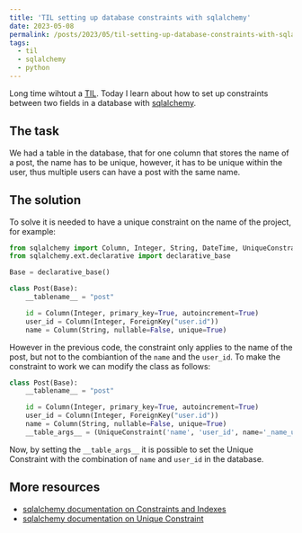 ```yaml
---
title: 'TIL setting up database constraints with sqlalchemy'
date: 2023-05-08
permalink: /posts/2023/05/til-setting-up-database-constraints-with-sqlalchemy/
tags:
  - til
  - sqlalchemy
  - python
---
```


Long time wihtout a [TIL](https://luisnatera.com/tag#til). Today I learn about how to set up constraints between two fields in a database with [sqlalchemy](https://www.sqlalchemy.org/).

## The task

We had a table in the database, that for one column that stores the name of a post, the name has to be unique, however, it has to be unique within the user, thus multiple users can have a post with the same name.

## The solution

To solve it is needed to have a unique constraint on the name of the project, for example:

```python
from sqlalchemy import Column, Integer, String, DateTime, UniqueConstraint
from sqlalchemy.ext.declarative import declarative_base

Base = declarative_base()

class Post(Base):
    __tablename__ = "post"

    id = Column(Integer, primary_key=True, autoincrement=True)
    user_id = Column(Integer, ForeignKey("user.id"))
    name = Column(String, nullable=False, unique=True)
```

However in the previous code, the constraint only applies to the name of the post, but not to the combiantion of the `name` and the `user_id`. To make the constraint to work we can modify the class as follows:

```python
class Post(Base):
    __tablename__ = "post"

    id = Column(Integer, primary_key=True, autoincrement=True)
    user_id = Column(Integer, ForeignKey("user.id"))
    name = Column(String, nullable=False, unique=True)
    __table_args__ = (UniqueConstraint('name', 'user_id', name='_name_user_uc'),)
```

Now, by setting the `__table_args__` it is possible to set the Unique Constraint with the combination of `name` and `user_id` in the database.

## More resources

- [sqlalchemy documentation on Constraints and Indexes](https://docs.sqlalchemy.org/en/20/core/constraints.html#table-args)
- [sqlalchemy documentation on Unique Constraint](https://docs.sqlalchemy.org/en/20/core/constraints.html#sqlalchemy.schema.UniqueConstraint)
